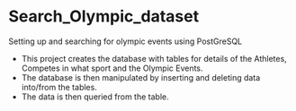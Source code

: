 # Search_Olympic_dataset
Setting up and searching for olympic events using PostGreSQL

- This project creates the database with tables for details of the Athletes, Competes in what sport and the Olympic Events.
- The database is then manipulated by inserting and deleting data into/from the tables.
- The data is then queried from the table.
